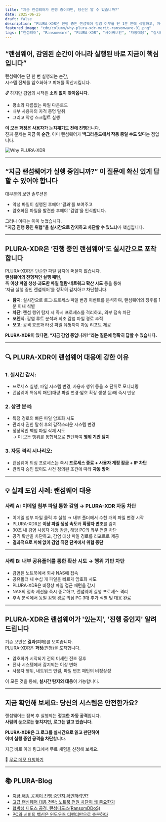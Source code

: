 ```yaml
---
title: "지금 랜섬웨어가 진행 중이라면, 당신은 알 수 있습니까?"
date: 2025-06-25
draft: false
description: "PLURA-XDR은 진행 중인 랜섬웨어 감염 여부를 단 1분 안에 식별하고, 자동으로 대응합니다. 지금 당신의 시스템은 안전한가요?"
featured_image: "cdn/column/why-plura-xdr-merit-ransomware-01.png"
tags: ["랜섬웨어", "Ransomware", "PLURA-XDR", "사이버보안", "자동대응", "실시간차단"]
---
```


## “랜섬웨어, 감염된 순간이 아니라 실행된 바로 지금이 핵심입니다”

랜섬웨어는 단 한 번 실행되는 순간,  
시스템 전체를 암호화하고 피해를 확산시킵니다.

🔓 하지만 감염의 시작은 **소리 없이 찾아옵니다.**  
- 평소와 다름없는 파일 다운로드  
- 내부 사용자의 자격 증명 탈취  
- 그리고 악성 스크립트 실행

**이 모든 과정은 사용자가 눈치채기도 전에 진행**됩니다.  
진짜 문제는 **지금 이 순간**, 이미 랜섬웨어가 **백그라운드에서 작동 중일 수도 있다**는 점입니다.

<!--more-->

![Why PLURA-XDR](https://blog.plura.io/cdn/column/why-plura-xdr-merit-ransomware-01.png)

---

## “지금 랜섬웨어가 실행 중입니까?” 이 질문에 확신 있게 답할 수 있어야 합니다

대부분의 보안 솔루션은  
- 악성 파일이 실행된 후에야 ‘결과’를 보여주고  
- 암호화된 파일을 발견한 후에야 '감염'을 인식합니다.

그러나 이때는 이미 늦었습니다.  
**"지금 진행 중인 위협"을 실시간으로 감지하고 차단할 수 있느냐**가 핵심입니다.

---

## PLURA-XDR은 ‘진행 중인 랜섬웨어’도 실시간으로 포착합니다

PLURA-XDR은 단순한 파일 탐지에 머물지 않습니다.  
**랜섬웨어의 전형적인 실행 패턴**,  
즉 **이상 파일 생성·과도한 파일 열람·네트워크 확산 시도** 등을 통해  
‘지금 실행 중인 랜섬웨어’를 정확히 감지하고 차단합니다.

- **탐지**: 실시간으로 로그·프로세스·파일 변경 이벤트를 분석하여, 랜섬웨어의 징후를 1분 이내 식별  
- **차단**: 랜섬 행위 탐지 시 즉시 프로세스를 격리하고, 외부 접속 차단  
- **포렌식**: 감염 루트 분석과 최초 감염 파일 경로 추적  
- **보고**: 공격 흐름과 타깃 파일 유형까지 자동 리포트 제공

**PLURA-XDR이 있다면, “지금 감염 중입니까?”라는 질문에 명확히 답할 수 있습니다.**

---

## 🔍 PLURA-XDR이 랜섬웨어 대응에 강한 이유

### 1. 실시간 감시:  
- 프로세스 실행, 파일 시스템 변경, 사용자 행위 등을 초 단위로 모니터링  
- 랜섬웨어 특유의 패턴(대량 파일 변경·암호 확장 생성 등)에 즉시 반응

### 2. 상관 분석:  
- 특정 경로의 빠른 파일 암호화 시도  
- 관리자 권한 탈취 후의 갑작스러운 시스템 변경  
- 정상적인 백업 파일 삭제 시도  
→ 이 모든 행위를 통합적으로 판단하여 **행위 기반 탐지**

### 3. 자동 격리 시나리오:  
- 랜섬웨어 의심 프로세스는 즉시 **프로세스 종료 + 사용자 계정 잠금 + IP 차단**  
- 관리자 승인 없이도 사전 정의된 조건에 따라 **자동 방어**

---

## 💡 실제 도입 사례: 랜섬웨어 대응

### 사례 A: 이메일 첨부 파일 통한 감염 → PLURA-XDR 자동 차단

- 이메일 첨부 파일 클릭 후 실행 → 내부 폴더에서 수천 개의 파일 변경 시작  
- PLURA-XDR은 **이상 파일 생성 속도**와 **확장자 변조**를 감지  
- 30초 내 감염 사용자 계정 잠금, 해당 PC의 외부 연결 차단  
- 공격 확산을 차단하고, 감염 대상 파일 경로를 리포트로 제공  
- **결과적으로 피해 없이 감염 직전 단계에서 위협 중단**

---

### 사례 B: 내부 공유폴더를 통한 확산 시도 → 행위 기반 차단

- 감염된 노트북에서 회사 NAS에 접속  
- 공유폴더 내 수십 개 파일을 빠르게 암호화 시도  
- PLURA-XDR은 비정상 파일 접근 패턴을 감지  
- NAS의 접속 세션을 즉시 종료하고, 랜섬웨어 실행 프로세스 격리  
- 후속 분석에서 동일 감염 경로 의심 PC 3대 추가 식별 및 대응 완료

---

## PLURA-XDR은 랜섬웨어가 '있는지', '진행 중인지' 알려드립니다

기존 보안은 **결과**(피해)를 보여줍니다.  
PLURA-XDR은 **과정**(진행)을 포착합니다.

- 암호화가 시작되기 전의 미세한 전조 징후  
- 전사 시스템에서 감지되는 이상 변화  
- 사용자 행위, 네트워크 연결, 파일 변조 패턴의 비정상성

이 모든 것을 통해, **실시간 탐지와 대응**이 가능합니다.

---

## 지금 확인해 보세요: 당신의 시스템은 안전한가요?

랜섬웨어는 잠복 후 실행되는 **정교한 자동 공격**입니다.  
**사람의 눈으로는 놓치지만, 로그는 알고 있습니다.**

**PLURA-XDR은 그 로그를 실시간으로 읽고 판단하여**  
**이미 실행 중인 공격을 차단**합니다.

지금 바로 아래 링크에서 무료 체험을 신청해 보세요.

🔗 [무료 데모 요청하기](https://www.plura.io/contact)

---

## 📚 PLURA-Blog

- [지금 해킹 공격이 진행 중인지 확인하려면?](https://blog.plura.io/ko/column/why-plura-xdr-merit/)  
- [고급 랜섬웨어 대응 전략: 노트북 전원 차단이 왜 중요한가](https://blog.plura.io/ko/respond/ransomware-shutdown-awareness/)  
- [협박성 디도스 공격, 랜섬디도스(RansomDDoS)](https://blog.plura.io/ko/threats/ransomddos/)  
- [PC와 서버의 백신은 윈도우즈 디펜더만으로 충분하다](https://blog.plura.io/ko/column/why-edr-is-necessary/)
